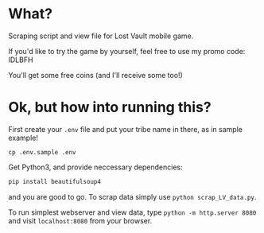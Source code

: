 # What?

Scraping script and view file for Lost Vault mobile game.

If you'd like to try the game by yourself, feel free to use my promo code: IDLBFH

You'll get some free coins (and I'll receive some too!)

# Ok, but how into running this?

First create your `.env` file and put your tribe name in there, as in sample example!
```
cp .env.sample .env
```

Get Python3, and provide neccessary dependencies:

```bash
pip install beautifulsoup4
```

and you are good to go. To scrap data simply use `python scrap_LV_data.py`.

To run simplest webserver and view data, type `python -m http.server 8080` and visit `localhost:8080` from your browser.
